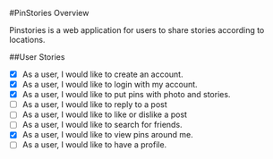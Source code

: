 #PinStories Overview

Pinstories is a web application for users to share stories according to locations.

##User Stories
- [X] As a user, I would like to create an account.
- [X] As a user, I would like to login with my account.
- [X] As a user, I would like to put pins with photo and stories.
- [ ] As a user, I would like to reply to a post
- [ ] As a user, I would like to like or dislike a post
- [ ] As a user, I would like to search for friends.
- [X] As a user, I would like to view pins around me.
- [ ] As a user, I would like to have a profile.
